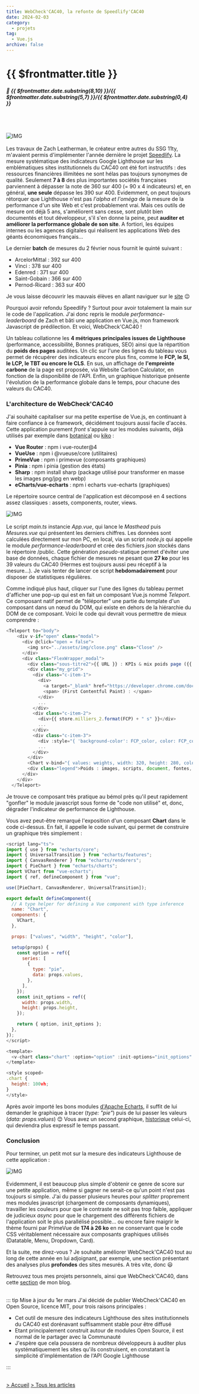 ```yaml
---
title: WebCheck'CAC40, la refonte de Speedlify'CAC40
date: 2024-02-03
category:
  - projets
tag:
  - Vue.js
archive: false
---
```

# {{ $frontmatter.title }}
##### :calendar: {{ $frontmatter.date.substring(8,10) }}/{{ $frontmatter.date.substring(5,7) }}/{{ $frontmatter.date.substring(0,4) }}<br><br>

<br>

![IMG](/assets/img/WebCheckCAC40.webp "WebCheck'CAC40")
<br><br>
Les travaux de Zach Leatherman, le créateur entre autres du SSG 11ty, m'avaient permis d'implémenter l'année dernière le projet [Speedlify]. La mesure systématique des indicateurs Google Lighthouse sur les emblématiques sites institutionnels du CAC40 ont été fort instructifs : des ressources financières illimitées ne sont hélas pas toujours synonymes de qualité. Seulement **7 à 8** des plus importantes sociétés françaises parviennent à dépasser la note de 360 sur 400 (= 90 x 4 indicateurs) et, en général, **une seule** dépasse les 390 sur 400. Evidemment, on peut toujours rétorquer que Lighthouse n'est pas *l'alpha et l'oméga* de la mesure de la performance d'un site Web et c'est probablement vrai. Mais ces outils de mesure ont déjà 5 ans, s'améliorent sans cesse, sont plutôt bien documentés et tout développeur, s'il s'en donne la peine, peut **auditer et améliorer la performance globale de son site**. A fortiori, les équipes internes ou les agences digitales qui réalisent les applications Web des géants économiques français...

Le dernier **batch** de mesures du 2 février nous fournit le quinté suivant :
- ArcelorMittal : 392 sur 400
- Vinci : 378 sur 400
- Edenred : 371 sur 400
- Saint-Gobain : 366 sur 400
- Pernod-Ricard : 363 sur 400

Je vous laisse découvrir les mauvais élèves en allant naviguer sur le [site] :wink:

Pourquoi avoir refondu Speedlify ? Surtout pour avoir totalement la main sur le code de l'application. J'ai donc repris le module *performance-leaderboard* de Zach et bâti une application en Vue.js, mon framework Javascript de prédilection. Et voici, WebCheck'CAC40 !

Un tableau collationne les **4 métriques principales issues de Lighthouse** (performance, accessibilité, Bonnes pratiques, SEO) ainsi que la répartition du **poids des pages** auditées. Un clic sur l'une des lignes du tableau vous permet de récupérer des indicateurs encore plus fins, comme le **FCP, le SI, le LCP, le TBT ou encore le CLS**. En sus, un affichage de **l'empreinte carbone** de la page est proposée, via Website Carbon Calculator, en fonction de la disponibilité de l'API. Enfin, un graphique historique présente l'évolution de la performance globale dans le temps, pour chacune des valeurs du CAC40.

### L'architecture de WebCheck'CAC40
J'ai souhaité capitaliser sur ma petite expertise de Vue.js, en continuant à faire confiance à ce framework, décidément toujours aussi facile d'accès. Cette application purement *front* s'appuie sur les modules suivants, déjà utilisés par exemple dans [botanical] ou [kiko] :
- **Vue Router** : npm i vue-router@4
- **VueUse** : npm i @vueuse/core (utilitaires)
- **PrimeVue** : npm i primevue (composants graphiques)
- **Pinia** : npm i pinia (gestion des états)
- **Sharp** : npm install sharp (package utilisé pour transformer en masse les images png/jpg en webp)
- **eCharts/vue-echarts** : npm i echarts vue-echarts (graphiques)

Le répertoire source central de l'application est décomposé en 4 sections assez classiques : assets, components, router, views. 
<br>

![IMG](/assets/img/archi_webcheckcac40.webp "Architecture de WebCheck'CAC40")
<br><br>
Le script *main.ts* instancie *App.vue*, qui lance le *Masthead* puis *Mesures.vue* qui présentent les derniers chiffres. Les données sont calculées directement sur mon PC, en local, via un script *node.js* qui appelle le module *performance-leaderboard* et crée des fichiers *json* stockés dans le répertoire /public. Cette génération *pseudo*-statique permet d'éviter une base de données, chaque fichier de mesures ne pesant que **27 ko** pour les 39 valeurs du CAC40 (Hermes est toujours aussi peu réceptif à la mesure...). Je vais tenter de lancer ce script **hebdomadairement** pour disposer de statistiques régulières.

Comme indiqué plus haut, cliquer sur l'une des lignes du tableau permet d'afficher une pop-up qui est en fait un composant Vue.js nommé *Teleport*. Ce composant natif permet de "téléporter" une partie du template d'un composant dans un nœud du DOM, qui existe en dehors de la hiérarchie du DOM de ce composant. Voici le code qui devrait vous permettre de mieux comprendre :

```js
<Teleport to="body">
    <div v-if="open" class="modal">
      <div @click="open = false">
        <img src="../assets/img/close.png" class="Close" />
      </div>
      <div class="FlexWrapper_modal">
        <div class="sous-titre2">{{ URL }} : KPIs & mix poids page ({{ store.milliers_2.format(page_weight / 1024) }} Mo)</div>
        <div class="my_grid">
          <div class="c-item-1">
            <div>
              <a target="_blank" href="https://developer.chrome.com/docs/lighthouse/performance/first-contentful-paint" aria-label="FCP">FCP</a>
              <span> (First Contentful Paint) : </span>
            </div>
            ...
          </div>
          <div class="c-item-2">
            <div>{{ store.milliers_2.format(FCP) + " s" }}</div>
            ...
          </div>
          <div class="c-item-3">
            <div :style="{ 'background-color': FCP_color, color: FCP_color }">FCP</div>
            ...
          </div>
        </div>
        <Chart v-bind="{ values: weights, width: 320, height: 280, color: '#0a94a8' }" />
        <div class="legend">Poids : images, scripts, document, fontes, styles, modules tierce partie</div>
      </div>
    </div>
  </Teleport>
```
Je trouve ce composant très pratique au bémol près qu'il peut rapidement "gonfler" le module javascript sous forme de "code non utilisé" et, donc, dégrader l'indicateur de performance de Lighthouse.

Vous avez peut-être remarqué l'exposition d'un composant **Chart** dans le code ci-dessus. En fait, il appelle le code suivant, qui permet de construire un graphique très simplement :
```js
<script lang="ts">
import { use } from "echarts/core";
import { UniversalTransition } from "echarts/features";
import { CanvasRenderer } from "echarts/renderers";
import { PieChart } from "echarts/charts";
import VChart from "vue-echarts";
import { ref, defineComponent } from "vue";

use([PieChart, CanvasRenderer, UniversalTransition]);

export default defineComponent({
  // A type helper for defining a Vue component with type inference
  name: "Chart",
  components: {
    VChart,
  },

  props: ["values", "width", "height", "color"],

  setup(props) {
    const option = ref({
      series: [
        {
          type: "pie",
          data: props.values,
        },
      ],
    });
    const init_options = ref({
      width: props.width,
      height: props.height,
    });

    return { option, init_options };
  },
});
</script>

<template>
  <v-chart class="chart" :option="option" :init-options="init_options" />
</template>

<style scoped>
.chart {
  height: 100vh;
}
</style>
```
Après avoir importé les bons modules [d'Apache Echarts], il suffit de lui demander le graphique à tracer (*type: "pie"*) puis de lui passer les valeurs (*data: props.values*) :blush: Vous avez un second graphique, [historique] celui-ci, qui deviendra plus expressif le temps passant.


### Conclusion
Pour terminer, un petit mot sur la mesure des indicateurs Lighthouse de cette application :
<br>

![IMG](/assets/img/lighthouse_webcheckcac40.webp "Lighthouse")
<br><br>
Evidemment, il est beaucoup plus simple d'obtenir ce genre de score sur une petite application, même si gagner ne serait-ce qu'un point n'est pas toujours si simple. J'ai du passer plusieurs heures pour *splitter* proprement mes modules javascript (chargement de composants dynamiques), travailler les couleurs pour que le contraste ne soit pas trop faible, appliquer de judicieux *async* pour que le chargement des différents fichiers de l'application soit le plus parallélisé possible... ou encore faire maigrir le thème fourni par PrimeVue de **174 à 26 ko** en ne conservant que le code CSS véritablement nécessaire aux composants graphiques utilisés (Datatable, Menu, Dropdown, Card).

Et la suite, me direz-vous ? Je souhaite améliorer WebCheck'CAC40 tout au long de cette année en lui adjoignant, par exemple, une section présentant des analyses plus **profondes** des sites mesurés. A très vite, donc :smiley:


Retrouvez tous mes projets personnels, ainsi que WebCheck'CAC40, dans cette [section] de mon blog.
<br><br>

::: tip Mise à jour du 1er mars
J'ai décidé de publier WebCheck'CAC40 en Open Source, licence MIT, pour trois raisons principales :

- Cet outil de mesure des indicateurs Lighthouse des sites institutionnels du CAC40 est dorénavant suffisamment stable pour être diffusé
- Etant principalement construit autour de modules Open Source, il est normal de le partager avec la Communauté
- J'espère que cela poussera de nombreux développeurs à auditer plus systématiquement les sites qu'ils construisent, en constatant la simplicité d'implémentation de l'API Google Lighthouse

:::
<br><br>

[> Accueil](/) [> Tous les articles](/articles)

[section]: /projets
[Speedlify]: https://speedlifycac40.andretonic.fr/
[site]: https://webcheckcac40.andretonic.fr/
[botanical]: https://jazzy-florentine-dc0c2d.netlify.app/
[kiko]: https://kiko.andretonic.fr/
[d'Apache Echarts]: https://echarts.apache.org/en/index.html
[historique]: https://webcheckcac40.andretonic.fr/historique
